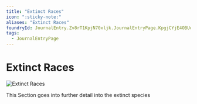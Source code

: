 ```yaml
---
title: "Extinct Races"
icon: ":sticky-note:"
aliases: "Extinct Races"
foundryId: JournalEntry.Zv8rT1KpjN70xljk.JournalEntryPage.KpgjCYjE4OBUoacw
tags:
  - JournalEntryPage
---
```


# Extinct Races
![Extinct Races](../../../src/assets/media/extinct-races.png)

This Section goes into further detail into the extinct species
